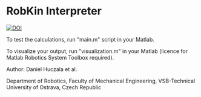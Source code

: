# RobKin Interpreter
[![DOI](https://zenodo.org/badge/432244546.svg)](https://zenodo.org/badge/latestdoi/432244546)

To test the calculations, run "main.m" script in your Matlab.

To visualize your output, run "visualization.m" in your Matlab (licence for Matlab Robotics System Toolbox required).

Author: Daniel Huczala et al.

Department of Robotics, Faculty of Mechanical Engineering, VSB-Technical University of Ostrava, Czech Republic
